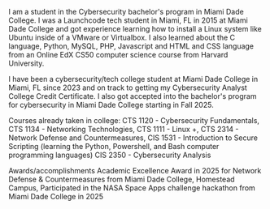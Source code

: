 I am a student in the Cybersecurity bachelor's program in Miami Dade College. I was a Launchcode tech student in Miami, FL in 2015 at Miami Dade College and got experience learning how to install a Linux system like Ubuntu inside of a VMware or Virtualbox. I also learned about the C language, Python, MySQL, PHP, Javascript and HTML and CSS language from an Online EdX CS50 computer science course from Harvard University.

I have been a cybersecurity/tech college student at Miami Dade College in Miami, FL since 2023 and on track to getting my Cybersecurity Analyst College Credit Certificate. I also got accepted into the bachelor's program for cybersecurity in Miami Dade College starting in Fall 2025. 

Courses already taken in college:
CTS 1120 - Cybersecurity Fundamentals,
CTS 1134 - Networking Technologies, 
CTS 1111 - Linux +,
CTS 2314 - Network Defense and Countermeasures,
CIS 1531 - Introduction to Secure Scripting (learning the Python, Powershell, and Bash computer programming languages)
CIS 2350 - Cybersecurity Analysis 

Awards/accomplishments
Academic Excellence Award in 2025 for Network Defense & Countermeasures from Miami Dade College, Homestead Campus,
Participated in the NASA Space Apps challenge hackathon from Miami Dade College in 2025